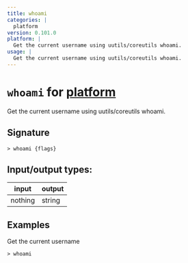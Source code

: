 ```yaml
---
title: whoami
categories: |
  platform
version: 0.101.0
platform: |
  Get the current username using uutils/coreutils whoami.
usage: |
  Get the current username using uutils/coreutils whoami.
---
```

<!-- This file is automatically generated. Please edit the command in https://github.com/nushell/nushell instead. -->

# `whoami` for [platform](/commands/categories/platform.md)

<div class='command-title'>Get the current username using uutils&#x2f;coreutils whoami.</div>

## Signature

```> whoami {flags} ```


## Input/output types:

| input   | output |
| ------- | ------ |
| nothing | string |

## Examples

Get the current username
```nu
> whoami

```
